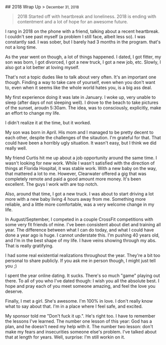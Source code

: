 <div class="col-md-12">
## 2018 Wrap Up
> <small class="text-muted">December 31, 2018</small>

> 2018 Started off with heartbreak and loneliness. 2018 is ending with contentment and a lot of hope for an awesome future.

I rang in 2018 on the phone with a friend, talking about a recent heartbreak. I couldn't see past myself (a problem I still face, albeit less so). I was constantly sad. I was sober, but I barely had 3 months in the program. that's not a long time.

As the year went on though, a lot of things happened. I dated, I got fitter, my son was born, I got divorced, I got a new truck, I got a new job, etc. Slowly, I also got a lot better at loving myself.

That's not a topic dudes like to talk about very often. It's an important one though. Finding a way to take care of yourself, even when you don't want to, even when it seems like the whole world hates you, is a big ass deal.

My first experience doing it was late in January. I woke up, very unable to sleep (after days of not sleeping well). I drove to the beach to take pictures of the sunset, aroudn 5:30am. The idea, was to consciously, explicitly, make an effort to change my life.

I didn't realize it at the time, but it worked.

My son was born in April. His mom and I managed to be pretty decent to each other, despite the challenges of the sitaution. I'm grateful for that. That could have been a horribly ugly situation. It wasn't easy, but I think we did really well.

My friend Curtis hit me up about a job opportunity around the same time. I wasn't looking for new work. While I wasn't satisfied with the direction of things at Florida Hospital, it was stable work. With a new baby on the way, that mattered a lot to me. However, Clearwater offered a gig that was completely remote and paid a good amount more money. It's been excellent. The guys I work with are top notch.

Also, around that time, I got a new truck. I was about to start driving a lot more with a new baby living 4 hours away from me. Something more reliable, and a little more comfortable, was a very welcome change in my life.

In August/September, I competed in a couple CrossFit competitions with some very fit friends of mine. I've been consistent about diet and training all year. The difference between what I can do today, and what I could have done a year ago is huge. I cannot understate this. I'm pushing 40 years old, and I'm in the best shape of my life. I have veins showing through my abs. That is really gratifying.

I had some real existential realizations throughout the year. They're a bit too personal to share publicly. If you ask me in person though, I might just tell you ;)

I spent the year online dating. It sucks. There's so much "game" playing out there. To all of you who I've dated though: I wish you all the absolute best. I hope and pray each of you meet someone amazing, and feel the love you deserve.

Finally, I met a girl. She's awesome. I'm 100% in love. I don't really know what to say about that. I'm in a place where I feel safe, and excited.

My sponsor told me "Don't fuck it up.". He's right too. I have to remember the lessons I've learned. The number one lesson of this year: God has a plan, and he doesn't need my help with it. The number two lesson: don't make my fears and insecurities someone else's problem. I've talked about that at length for years. Well, surprise: I'm still workin on it.
</div>
